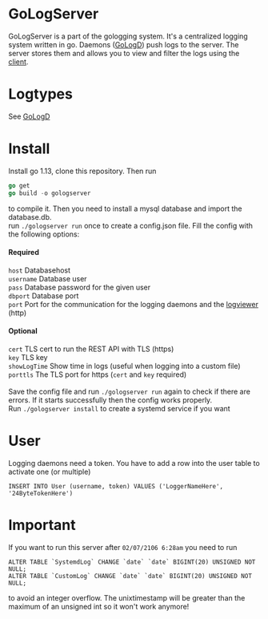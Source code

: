 # GoLogServer
GoLogServer is a part of the gologging system. It's a centralized logging system written in go. Daemons ([GoLogD](https://github.com/JojiiOfficial/GoLogD)) push logs to the server. The server stores them and allows you to view and filter the logs using the [client](https://github.com/JojiiOfficial/GoLogger).

# Logtypes
See [GoLogD](https://github.com/JojiiOfficial/GoLogD/blob/master/README.md#logtypes)<br>
# Install
Install go 1.13, clone this repository. Then run
```go
go get
go build -o gologserver
```
to compile it. Then you need to install a mysql database and import the database.db.<br>
run `./gologserver run` once to create a config.json file. Fill the config with the following options:<br>
#### Required
`host`       Databasehost<br>
`username`   Database user<br>
`pass`       Database password for the given user<br>
`dbport`     Database port<br>
`port`       Port for the communication for the logging daemons and the [logviewer](https://github.com/JojiiOfficial/Gologger) (http)<br>
#### Optional<br>
`cert`        TLS cert to run the REST API with TLS (https)<br>
`key`         TLS key<br>
`showLogTime` Show time in logs (useful when logging into a custom file)<br>
`porttls`     The TLS port for https (`cert` and `key` required)<br>
<br>
Save the config file and run `./gologserver run` again to check if there are errors. If it starts successfully then the config works properly.<br>
Run `./gologserver install` to create a systemd service if you want
<br>
# User 
Logging daemons need a token. You have to add a row into the user table to activate one (or multiple)<br>
```mysql
INSERT INTO User (username, token) VALUES ('LoggerNameHere', '24ByteTokenHere')
```
# Important
If you want to run this server after `02/07/2106 6:28am` you need to run
```mysql
ALTER TABLE `SystemdLog` CHANGE `date` `date` BIGINT(20) UNSIGNED NOT NULL;
ALTER TABLE `CustomLog` CHANGE `date` `date` BIGINT(20) UNSIGNED NOT NULL;
```
to avoid an integer overflow. The unixtimestamp will be greater than the maximum of an unsigned int so it won't work anymore!
